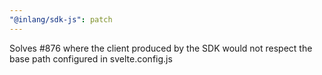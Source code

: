 ```yaml
---
"@inlang/sdk-js": patch
---
```


Solves #876 where the client produced by the SDK would not respect the base path configured in svelte.config.js
